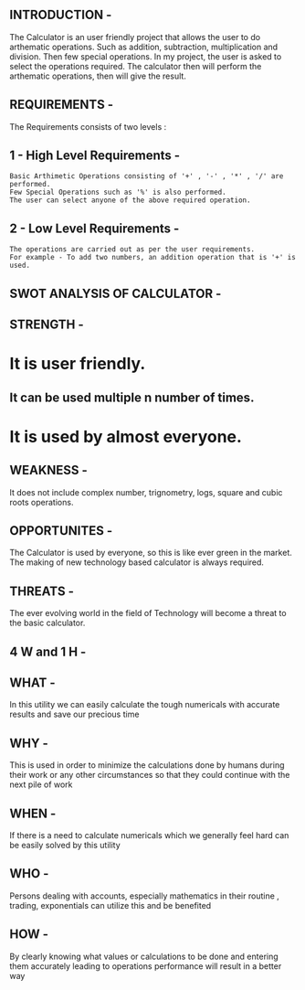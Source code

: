 INTRODUCTION -
---------------------------------------------------------------------------------------------------------------------------------------------------------------------------------

The Calculator is an user friendly project that allows the user to do arthematic operations. Such as addition, subtraction, multiplication and division. Then few special operations. 
In my project, the user is asked to select the operations required. The calculator then will perform the arthematic operations, then will give the result.

REQUIREMENTS - 
---------------------------------------------------------------------------------------------------------------------------------------------------------------------------------

The Requirements consists of two levels :

1 - High Level Requirements - 
---------------------------------------------------------------------------------------------------------------------------------------------------------------------------------
    Basic Arthimetic Operations consisting of '+' , '-' , '*' , '/' are performed.
    Few Special Operations such as '%' is also performed.
    The user can select anyone of the above required operation.

2 - Low Level Requirements -
---------------------------------------------------------------------------------------------------------------------------------------------------------------------------------
    The operations are carried out as per the user requirements. 
    For example - To add two numbers, an addition operation that is '+' is used.
    
SWOT ANALYSIS OF CALCULATOR - 
---------------------------------------------------------------------------------------------------------------------------------------------------------------------------------

STRENGTH -
---------------------------------------------------------------------------------------------------------------------------------------------------------------------------------
# It is user friendly.
## It can be used multiple n number of times.
# It is used by almost everyone.

WEAKNESS -
---------------------------------------------------------------------------------------------------------------------------------------------------------------------------------
 It does not include complex number, trignometry, logs, square and cubic roots operations.

OPPORTUNITES - 
---------------------------------------------------------------------------------------------------------------------------------------------------------------------------------
 The Calculator is used by everyone, so this is like ever green in the market. 
 The making of new technology based calculator is always required.

THREATS - 
---------------------------------------------------------------------------------------------------------------------------------------------------------------------------------
 The ever evolving world in the field of Technology will become a threat to the basic calculator.

4 W and 1 H -
---------------------------------------------------------------------------------------------------------------------------------------------------------------------------------

WHAT -
---------------------------------------------------------------------------------------------------------------------------------------------------------------------------------
In this utility we can easily calculate the tough numericals with accurate results and save our precious time

WHY - 
---------------------------------------------------------------------------------------------------------------------------------------------------------------------------------
This is used in order to minimize the calculations done by humans during their work or any other circumstances so that they could continue with the next pile of work

WHEN - 
---------------------------------------------------------------------------------------------------------------------------------------------------------------------------------
If there is a need to calculate numericals which we generally feel hard can be easily solved by this utility 

WHO - 
---------------------------------------------------------------------------------------------------------------------------------------------------------------------------------
Persons dealing with accounts, especially mathematics in their routine , trading, exponentials can utilize this and be benefited 

HOW - 
---------------------------------------------------------------------------------------------------------------------------------------------------------------------------------
By clearly knowing what values or calculations to be done and entering them accurately leading to operations performance will result in a better way
